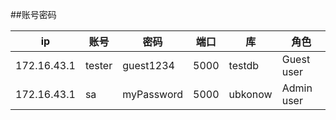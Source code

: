 ##账号密码

|ip| 账号   | 密码     | 端口    | 库     |角色|
|------|------|--------|-------|-------|------|
|172.16.43.1| tester | guest1234 | 5000 | testdb |Guest user |
|172.16.43.1| sa | myPassword | 5000 | ubkonow | Admin user |